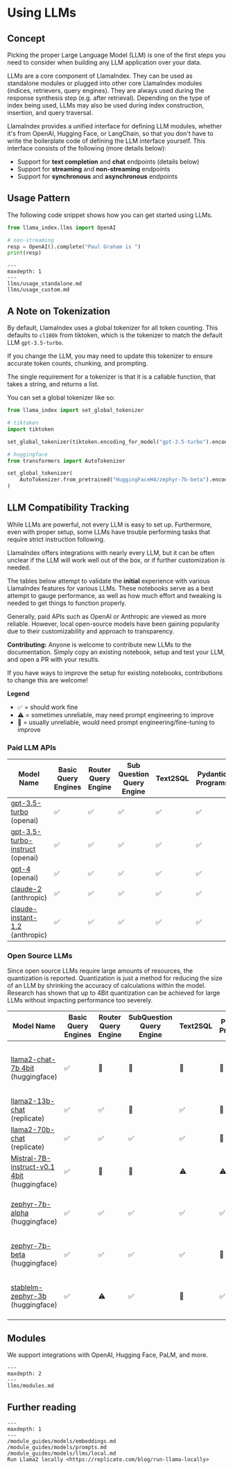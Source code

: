 # Using LLMs

## Concept

Picking the proper Large Language Model (LLM) is one of the first steps you need to consider when building any LLM application over your data.

LLMs are a core component of LlamaIndex. They can be used as standalone modules or plugged into other core LlamaIndex modules (indices, retrievers, query engines). They are always used during the response synthesis step (e.g. after retrieval). Depending on the type of index being used, LLMs may also be used during index construction, insertion, and query traversal.

LlamaIndex provides a unified interface for defining LLM modules, whether it's from OpenAI, Hugging Face, or LangChain, so that you
don't have to write the boilerplate code of defining the LLM interface yourself. This interface consists of the following (more details below):

- Support for **text completion** and **chat** endpoints (details below)
- Support for **streaming** and **non-streaming** endpoints
- Support for **synchronous** and **asynchronous** endpoints

## Usage Pattern

The following code snippet shows how you can get started using LLMs.

```python
from llama_index.llms import OpenAI

# non-streaming
resp = OpenAI().complete("Paul Graham is ")
print(resp)
```

```{toctree}
---
maxdepth: 1
---
llms/usage_standalone.md
llms/usage_custom.md
```

## A Note on Tokenization

By default, LlamaIndex uses a global tokenizer for all token counting. This defaults to `cl100k` from tiktoken, which is the tokenizer to match the default LLM `gpt-3.5-turbo`.

If you change the LLM, you may need to update this tokenizer to ensure accurate token counts, chunking, and prompting.

The single requirement for a tokenizer is that it is a callable function, that takes a string, and returns a list.

You can set a global tokenizer like so:

```python
from llama_index import set_global_tokenizer

# tiktoken
import tiktoken

set_global_tokenizer(tiktoken.encoding_for_model("gpt-3.5-turbo").encode)

# huggingface
from transformers import AutoTokenizer

set_global_tokenizer(
    AutoTokenizer.from_pretrained("HuggingFaceH4/zephyr-7b-beta").encode
)
```

## LLM Compatibility Tracking

While LLMs are powerful, not every LLM is easy to set up. Furthermore, even with proper setup, some LLMs have trouble performing tasks that require strict instruction following.

LlamaIndex offers integrations with nearly every LLM, but it can be often unclear if the LLM will work well out of the box, or if further customization is needed.

The tables below attempt to validate the **initial** experience with various LlamaIndex features for various LLMs. These notebooks serve as a best attempt to gauge performance, as well as how much effort and tweaking is needed to get things to function properly.

Generally, paid APIs such as OpenAI or Anthropic are viewed as more reliable. However, local open-source models have been gaining popularity due to their customizability and approach to transparency.

**Contributing:** Anyone is welcome to contribute new LLMs to the documentation. Simply copy an existing notebook, setup and test your LLM, and open a PR with your resutls.

If you have ways to improve the setup for existing notebooks, contributions to change this are welcome!

**Legend**

- ✅ = should work fine
- ⚠️ = sometimes unreliable, may need prompt engineering to improve
- 🛑 = usually unreliable, would need prompt engineering/fine-tuning to improve

### Paid LLM APIs

| Model Name                                                                                                               | Basic Query Engines | Router Query Engine | Sub Question Query Engine | Text2SQL | Pydantic Programs | Data Agents | <div style="width:290px">Notes</div>    |
| ------------------------------------------------------------------------------------------------------------------------ | ------------------- | ------------------- | ------------------------- | -------- | ----------------- | ----------- | --------------------------------------- |
| [gpt-3.5-turbo](https://colab.research.google.com/drive/1oVqUAkn0GCBG5OCs3oMUPlNQDdpDTH_c?usp=sharing) (openai)          | ✅                  | ✅                  | ✅                        | ✅       | ✅                | ✅          |                                         |
| [gpt-3.5-turbo-instruct](https://colab.research.google.com/drive/1DrVdx-VZ3dXwkwUVZQpacJRgX7sOa4ow?usp=sharing) (openai) | ✅                  | ✅                  | ✅                        | ✅       | ✅                | ⚠️          | Tool usage in data-agents seems flakey. |
| [gpt-4](https://colab.research.google.com/drive/1RsBoT96esj1uDID-QE8xLrOboyHKp65L?usp=sharing) (openai)                  | ✅                  | ✅                  | ✅                        | ✅       | ✅                | ✅          |                                         |
| [claude-2](https://colab.research.google.com/drive/1os4BuDS3KcI8FCcUM_2cJma7oI2PGN7N?usp=sharing) (anthropic)            | ✅                  | ✅                  | ✅                        | ✅       | ✅                | ⚠️          | Prone to hallucinating tool inputs.     |
| [claude-instant-1.2](https://colab.research.google.com/drive/1wt3Rt2OWBbqyeRYdiLfmB0_OIUOGit_D?usp=sharing) (anthropic)  | ✅                  | ✅                  | ✅                        | ✅       | ✅                | ⚠️          | Prone to hallucinating tool inputs.     |

### Open Source LLMs

Since open source LLMs require large amounts of resources, the quantization is reported. Quantization is just a method for reducing the size of an LLM by shrinking the accuracy of calculations within the model. Research has shown that up to 4Bit quantization can be achieved for large LLMs without impacting performance too severely.

| Model Name                                                                                                                           | Basic Query Engines | Router Query Engine | SubQuestion Query Engine | Text2SQL | Pydantic Programs | Data Agents | <div style="width:290px">Notes</div>                                                                                                                                                |
| ------------------------------------------------------------------------------------------------------------------------------------ | ------------------- | ------------------- | ------------------------ | -------- | ----------------- | ----------- | ----------------------------------------------------------------------------------------------------------------------------------------------------------------------------------- |
| [llama2-chat-7b 4bit](https://colab.research.google.com/drive/14N-hmJ87wZsFqHktrw40OU6sVcsiSzlQ?usp=sharing) (huggingface)           | ✅                  | 🛑                  | 🛑                       | 🛑       | 🛑                | ⚠️          | Llama2 seems to be quite chatty, which makes parsing structured outputs difficult. Fine-tuning and prompt engineering likely required for better performance on structured outputs. |
| [llama2-13b-chat](https://colab.research.google.com/drive/1S3eCZ8goKjFktF9hIakzcHqDE72g0Ggb?usp=sharing) (replicate)                 | ✅                  | ✅                  | 🛑                       | ✅       | 🛑                | 🛑          | Our ReAct prompt expects structured outputs, which llama-13b struggles at                                                                                                           |
| [llama2-70b-chat](https://colab.research.google.com/drive/1BeOuVI8StygKFTLSpZ0vGCouxar2V5UW?usp=sharing) (replicate)                 | ✅                  | ✅                  | ✅                       | ✅       | 🛑                | ⚠️          | There are still some issues with parsing structured outputs, especially with pydantic programs.                                                                                     |
| [Mistral-7B-instruct-v0.1 4bit](https://colab.research.google.com/drive/1ZAdrabTJmZ_etDp10rjij_zME2Q3umAQ?usp=sharing) (huggingface) | ✅                  | 🛑                  | 🛑                       | ⚠️       | ⚠️                | ⚠️          | Mistral seems slightly more reliable for structured outputs compared to Llama2. Likely with some prompt engineering, it may do better.                                              |
| [zephyr-7b-alpha](https://colab.research.google.com/drive/16Ygf2IyGNkb725ZqtRmFQjwWBuzFX_kl?usp=sharing) (huggingface)               | ✅                  | ✅                  | ✅                       | ✅       | ✅                | ⚠️          | Overall, `zyphyr-7b-alpha` is appears to be more reliable than other open-source models of this size. Although it still hallucinates a bit, especially as an agent.                 |
| [zephyr-7b-beta](https://colab.research.google.com/drive/1UoPcoiA5EOBghxWKWduQhChliMHxla7U?usp=sharing) (huggingface)                | ✅                  | ✅                  | ✅                       | ✅       | 🛑                | ✅          | Compared to `zyphyr-7b-alpha`, `zyphyr-7b-beta` appears to perform well as an agent however it fails for Pydantic Programs                                                          |
| [stablelm-zephyr-3b](https://colab.research.google.com/drive/1USBIOs4yUkjOcxTKBr7onjlzATE-974T?usp=sharing) (huggingface)            | ✅                  | ⚠️                  | ✅                       | 🛑       | ✅                | 🛑          | stablelm-zephyr-3b does surprisingly well, especially for structured outputs (surpassing much larger models). It struggles a bit with text-to-SQL and tool use.                     |

## Modules

We support integrations with OpenAI, Hugging Face, PaLM, and more.

```{toctree}
---
maxdepth: 2
---
llms/modules.md
```

## Further reading

```{toctree}
---
maxdepth: 1
---
/module_guides/models/embeddings.md
/module_guides/models/prompts.md
/module_guides/models/llms/local.md
Run Llama2 locally <https://replicate.com/blog/run-llama-locally>
```
